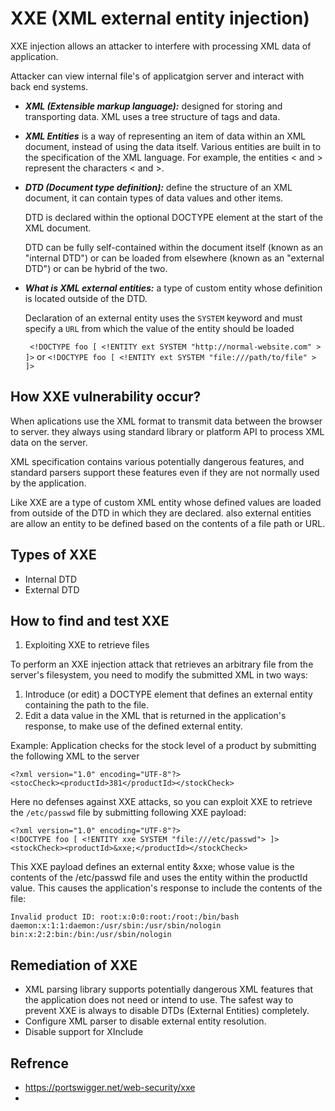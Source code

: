 # XXE (XML external entity injection)

XXE injection allows an attacker to interfere with processing XML data of application.

Attacker can view internal file's of applicatgion server and interact with back end systems.

- ***XML (Extensible markup language):*** designed for storing and transporting data. XML uses a tree structure of tags and data.
- ***XML Entities*** is a way of representing an item of data within an XML document, instead of using the data itself. Various entities are built in to the specification of the XML language. For example, the entities &lt; and &gt; represent the characters < and >.
- ***DTD (Document type definition):*** define the structure of an XML document, it can contain types of data values and other items. 

  DTD is declared within the optional DOCTYPE element at the start of the XML document. 

  DTD can be fully self-contained within the document itself (known as an "internal DTD") or can be loaded from elsewhere (known as an "external DTD") or can be hybrid of the two. 
- ***What is XML external entities:*** a type of custom entity whose definition is located outside of the DTD.
  
  Declaration of an external entity uses the `SYSTEM` keyword and must specify a `URL` from which the value of the entity should be loaded
  
  ` <!DOCTYPE foo [ <!ENTITY ext SYSTEM "http://normal-website.com" > ]>` or `<!DOCTYPE foo [ <!ENTITY ext SYSTEM "file:///path/to/file" > ]>`

## How XXE vulnerability occur?

When aplications use the XML format to transmit data between the browser to server. they always using standard library or platform API to process XML data on the server.

XML specification contains various potentially dangerous features, and standard parsers support these features even if they are not normally used by the application.

Like XXE are a type of custom XML entity whose defined values are loaded from outside of the DTD in which they are declared. also external entities are allow an entity to be defined based on the contents of a file path or URL. 

## Types of XXE

- Internal DTD
- External DTD


## How to find and test XXE
1. Exploiting XXE to retrieve files

 To perform an XXE injection attack that retrieves an arbitrary file from the server's filesystem, you need to modify the submitted XML in two ways:

   1. Introduce (or edit) a DOCTYPE element that defines an external entity containing the path to the file.
   2. Edit a data value in the XML that is returned in the application's response, to make use of the defined external entity.

Example: Application checks for the stock level of a product by submitting the following XML to the server
```
<?xml version="1.0" encoding="UTF-8"?>
<stocCheck><productId>381</productId></stockCheck>
```

Here no defenses against XXE attacks, so you can exploit XXE to retrieve the `/etc/passwd` file by submitting following XXE payload: 
```
<?xml version="1.0" encoding="UTF-8"?>
<!DOCTYPE foo [ <!ENTITY xxe SYSTEM "file:///etc/passwd"> ]>
<stockCheck><productId>&xxe;</productId></stockCheck>
```
This XXE payload defines an external entity &xxe; whose value is the contents of the /etc/passwd file and uses the entity within the productId value. This causes the application's response to include the contents of the file:

```
Invalid product ID: root:x:0:0:root:/root:/bin/bash
daemon:x:1:1:daemon:/usr/sbin:/usr/sbin/nologin
bin:x:2:2:bin:/bin:/usr/sbin/nologin
```

## Remediation of XXE

- XML parsing library supports potentially dangerous XML features that the application does not need or intend to use. The safest way to prevent XXE is always to disable DTDs (External Entities) completely. 
-  Configure XML parser to disable external entity resolution.
-  Disable support for XInclude

## Refrence

- https://portswigger.net/web-security/xxe
- 
